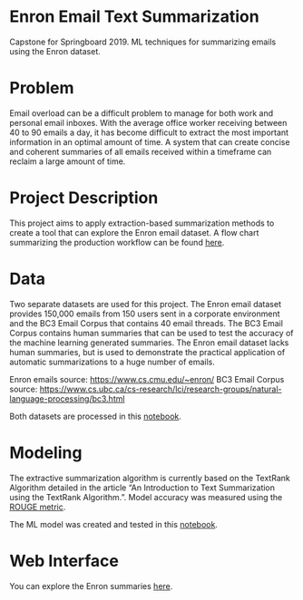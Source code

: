 # Enron Email Text Summarization
Capstone for Springboard 2019. ML techniques for summarizing emails using the Enron dataset.

# Problem 
Email overload can be a difficult problem to manage for both work and personal email inboxes. With the average office worker receiving between 40 to 90 emails a day, it has become difficult to extract the most important information in an optimal amount of time. A system that can create concise and coherent summaries of all emails received within a timeframe can reclaim a large amount of time.

# Project Description
This project aims to apply extraction-based summarization methods to create a tool that can explore the Enron email dataset.  A flow chart summarizing the production workflow can be found [here](https://github.com/dailykirt/ML_Enron_email_summary/blob/master/images/Text%20Summarizing%20Flow%20Chart.jpg).

# Data
Two separate datasets are used for this project. The Enron email dataset provides 150,000 emails from 150 users sent in a corporate environment and the BC3 Email Corpus that contains 40 email threads. The BC3 Email Corpus contains human summaries that can be used to test the accuracy of the machine learning generated summaries. The Enron email dataset lacks human summaries, but is used to demonstrate the practical application of automatic summarizations to a huge number of emails.

Enron emails source: https://www.cs.cmu.edu/~enron/
BC3 Email Corpus source: https://www.cs.ubc.ca/cs-research/lci/research-groups/natural-language-processing/bc3.html

Both datasets are processed in this [notebook](https://github.com/dailykirt/ML_Enron_email_summary/blob/master/notebooks/Process_Emails.ipynb).

# Modeling
The extractive summarization algorithm is currently based on the TextRank Algorithm detailed in the article “An Introduction to Text Summarization using the TextRank Algorithm.”. Model accuracy was measured using the [ROUGE metric](https://pypi.org/project/py-rouge/).

The ML model was created and tested in this  [notebook](https://github.com/dailykirt/ML_Enron_email_summary/blob/master/notebooks/Text_rank_summarization.ipynb).

# Web Interface
You can explore the Enron summaries [here](http://enron-emails.herokuapp.com/).

